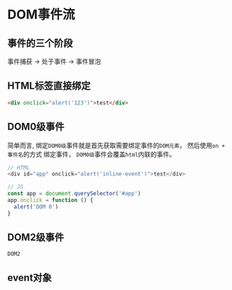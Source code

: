 # DOM事件流

## 事件的三个阶段

事件捕获 -> 处于事件 -> 事件冒泡

## HTML标签直接绑定

```HTML
<div onclick="alert('123')">test</div>
```

## DOM0级事件

简单而言, 绑定`DOM0级`事件就是首先获取需要绑定事件的`DOM元素`， 然后使用`on + 事件名`的方式
绑定事件， `DOM0级`事件会覆盖`html`内联的事件。

``` javascript
// HTML
<div id="app" onclick="alert('inline-event')">test</div>

// JS
const app = document.querySelector('#app')
app.onclick = function () {
  alert('DOM 0')
}
```

## DOM2级事件

`DOM2`

## event对象
